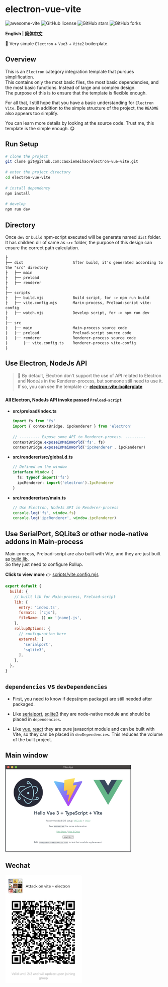 # electron-vue-vite

![awesome-vite](https://camo.githubusercontent.com/abb97269de2982c379cbc128bba93ba724d8822bfbe082737772bd4feb59cb54/68747470733a2f2f63646e2e7261776769742e636f6d2f73696e647265736f726875732f617765736f6d652f643733303566333864323966656437386661383536353265336136336531353464643865383832392f6d656469612f62616467652e737667)
![GitHub license](https://img.shields.io/github/license/caoxiemeihao/electron-vue-vite?style=flat)
![GitHub stars](https://img.shields.io/github/stars/caoxiemeihao/electron-vue-vite?color=fa6470&style=flat)
![GitHub forks](https://img.shields.io/github/forks/caoxiemeihao/electron-vue-vite?style=flat)


**English | [简体中文](README.zh-CN.md)**

🥳 Very simple `Electron` + `Vue3` + `Vite2` boilerplate.

## Overview

This is an `Electron` category integration template that pursues simplification.  
This contains only the most basic files, the most basic dependencies, and the most basic functions. Instead of large and complex design.  
The purpose of this is to ensure that the template is flexible enough.

For all that, I still hope that you have a basic understanding for `Electron` `Vite`. Because in addition to the simple structure of the project, the `README` also appears too simplify.

You can learn more details by looking at the source code. Trust me, this template is the simple enough. 😋

## Run Setup

  ```bash
  # clone the project
  git clone git@github.com:caoxiemeihao/electron-vue-vite.git

  # enter the project directory
  cd electron-vue-vite

  # install dependency
  npm install

  # develop
  npm run dev
  ```

## Directory

Once `dev` or `build` npm-script executed will be generate named `dist` folder. It has children dir of same as `src` folder, the purpose of this design can ensure the correct path calculation.

```tree
├
├── dist                      After build, it's generated according to the "src" directory
├   ├── main
├   ├── preload
├   ├── renderer
├
├── scripts
├   ├── build.mjs             Build script, for -> npm run build
├   ├── vite.config.mjs       Marin-process, Preload-script vite-config
├   ├── watch.mjs             Develop script, for -> npm run dev
├
├── src
├   ├── main                  Main-process source code
├   ├── preload               Preload-script source code
├   ├── renderer              Renderer-process source code
├       ├── vite.config.ts    Renderer-process vite-config
├
```

## Use Electron, NodeJs API

> 🚧 By default, Electron don't support the use of API related to Electron and NodeJs in the Renderer-process, but someone still need to use it. If so, you can see the template 👉 **[electron-vite-boilerplate](https://github.com/caoxiemeihao/electron-vite-boilerplate)**

#### All Electron, NodeJs API invoke passed `Preload-script`

* **src/preload/index.ts**

  ```typescript
  import fs from 'fs'
  import { contextBridge, ipcRenderer } from 'electron'

  // --------- Expose some API to Renderer-process. ---------
  contextBridge.exposeInMainWorld('fs', fs)
  contextBridge.exposeInMainWorld('ipcRenderer', ipcRenderer)
  ```

* **src/renderer/src/global.d.ts**

  ```typescript
  // Defined on the window
  interface Window {
    fs: typeof import('fs')
    ipcRenderer: import('electron').IpcRenderer
  }
  ```

* **src/renderer/src/main.ts**

  ```typescript
  // Use Electron, NodeJs API in Renderer-process
  console.log('fs', window.fs)
  console.log('ipcRenderer', window.ipcRenderer)
  ```

## Use SerialPort, SQLite3 or other node-native addons in Main-process

Main-process, Preload-script are also built with Vite, and they are just built as [build.lib](https://vitejs.dev/config/#build-lib).  
So they just need to configure Rollup.  

**Click to view more** 👉 [scripts/vite.config.mjs](https://github.com/caoxiemeihao/electron-vue-vite/blob/main/scripts/vite.config.mjs)

```js
export default {
  build: {
    // built lib for Main-process, Preload-script
    lib: {
      entry: 'index.ts',
      formats: ['cjs'],
      fileName: () => '[name].js',
    },
    rollupOptions: {
      // configuration here
      external: [
        'serialport',
        'sqlite3',
      ],
    },
  },
}
```

## `dependencies` vs `devDependencies`

- First, you need to know if deps(npm package) are still needed after packaged.  

- Like [serialport](https://www.npmjs.com/package/serialport), [sqlite3](https://www.npmjs.com/package/sqlite3) they are node-native module and should be placed in `dependencies`.  

- Like [vue](https://www.npmjs.com/package/vue), [react](https://www.npmjs.com/package/react) they are pure javascript module and can be built with Vite, so they can be placed in `devDependencies`. This reduces the volume of the built project.  

## Main window
<img width="400px" src="https://raw.githubusercontent.com/caoxiemeihao/blog/main/electron-vue-vite/screenshot/electron-15.png" />

## Wechat

<img width="244px" src="https://raw.githubusercontent.com/caoxiemeihao/blog/main/assets/wechat/group/qrcode.jpg" />
